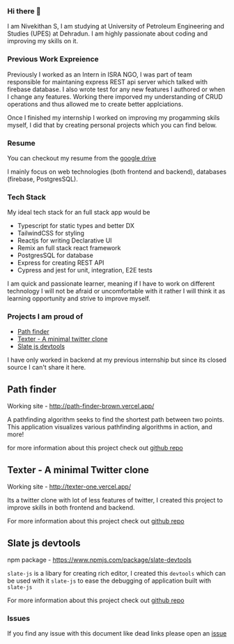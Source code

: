 ### Hi there 👋

I am Nivekithan S, I am studying at University of Petroleum Engineering and Studies (UPES) at Dehradun. I am highly passionate about coding and improving my skills on it.

### Previous Work Expreience 

Previously I worked as an Intern in ISRA NGO, I was part of team responsible for maintaning express REST api server which talked with firebase database. I also wrote test for any new features I authored or when I change any features. Working there imporved my understanding of CRUD operations and thus allowed me to create better applciations. 

Once I finished my internship I worked on improving my progamming skils myself, I did that by creating personal projects which you can find below. 

### Resume

You can checkout my resume from the [google drive](https://drive.google.com/file/d/1iW2pn6swLG8FtmXTBvmIM6mW46Jt9EWB/view?usp=sharing)

I mainly focus on web technologies (both frontend and backend), databases (firebase, PostgresSQL).


### Tech Stack

My ideal tech stack for an full stack app would be

- Typescript for static types and better DX
- TailwindCSS for styling
- Reactjs for writing Declarative UI
- Remix an full stack react framework
- PostgresSQL for database
- Express for creating REST API
- Cypress and jest for unit, integration, E2E tests


I am quick and passionate learner, meaning if I have to work on different technology I will not be afraid or uncomfortable with it rather I will think it as learning opportunity and strive to improve myself.

### Projects I am proud of
- [Path finder](https://github.com/nivekithan/path-finder)
- [Texter - A minimal twitter clone](https://github.com/nivekithan/texter)
- [Slate js devtools](https://github.com/nivekithan/slate-devtools)

I have only worked in backend at my previous internship but since its closed source I can't share it here. 

## Path finder

Working site - http://path-finder-brown.vercel.app/


A pathfinding algorithm seeks to find the shortest path between two points. This application visualizes various pathfinding algorithms in action, and more!

for more information about this project check out [github repo](https://github.com/nivekithan/path-finder) 

## Texter - A minimal Twitter clone

Working site - http://texter-one.vercel.app/

Its a twitter clone with lot of less features of twitter, I created this project to improve skills in both frontend and backend.

For more information about this project check out [github repo](https://github.com/nivekithan/texter)


## Slate js devtools

npm package - https://www.npmjs.com/package/slate-devtools


`slate-js` is a libary for creating rich editor, I created this `devtools` which can be used with it `slate-js` to ease the debugging of application built with `slate-js`

For more information about this project check out [github repo](https://github.com/nivekithan/slate-devtools)



### Issues

If you find any issue with this document like dead links please open an [issue](https://github.com/nivekithan/nivekithan/issues)



